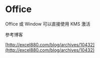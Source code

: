 # Office

Office 或 Window 可以直接使用 KMS 激活

参考博客

[http://excel880.com/blog/archives/10432](http://excel880.com/blog/archives/10432)

